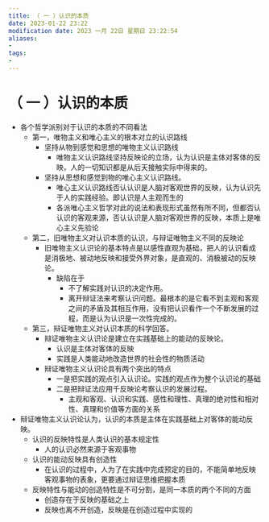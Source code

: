 ```yaml
---
title: （ 一 ）认识的本质
date: 2023-01-22 23:22
modification date: 2023 一月 22日 星期日 23:22:54
aliases: 
- 
tags: 
- 
---
```


# （ 一 ）认识的本质

- 各个哲学派别对于认识的本质的不同看法
	- 第一，唯物主义和唯心主义的根本对立的认识路线
		- 坚持从物到感觉和思想的唯物主义认识路线
			- 唯物主义认识路线坚持反映论的立场，认为认识是主体对客体的反映，人的一切知识都是从后天接触实际中得来的。
		- 坚持从思想和感觉到物的唯心主义认识路线。
			- 唯心主义认识路线否认认识是人脑对客观世界的反映，认为认识先于人的实践经验。即认识是人主观而生的
			- 各派唯心主义哲学对此的说法和表现形式虽然有所不同，但都否认认识的客观来源，否认认识是人脑对客观世界的反映，本质上是唯心主义先验论
	- 第二，旧唯物主义对认识本质的认识，与辩证唯物主义不同的反映论
		- 旧唯物主义认识论的基本特点是以感性直观为基础，把人的认识看成是消极地、被动地反映和接受外界对象，是直观的、消极被动的反映论。
			- 缺陷在于
				- 不了解实践对认识的决定作用。
				- 离开辩证法来考察认识问题。最根本的是它看不到主观和客观之间的矛盾及其相互作用，没有把认识看作一个不断发展的过程，而是认为认识是一次性完成的。
	- 第三，辩证唯物主义对认识本质的科学回答。
		- 辩证唯物主义认识论是建立在实践基础上的能动的反映论。
			- 认识是主体对客体的反映
			- 实践是人类能动地改造世界的社会性的物质活动
		- 辩证唯物主义认识论具有两个突出的特点
			- 一是把实践的观点引入认识论。实践的观点作为整个认识论的基础
			- 二是把辩证法应用千反映论考察认识的发展过程。
				- 主观和客观、认识和实践、感性和理性、真理的绝对性和相对性、真理和价值等方面的关系
- 辩证唯物主义认识论认为，认识的本质是主体在实践基础上对客体的能动反映。
	- 认识的反映特性是人类认识的基本规定性
		- 人的认识必然来源于客观事物
	- 认识的能动反映具有创造性
		- 在认识的过程中，人为了在实践中完成预定的目的，不能简单地反映客观事物的表象，更要通过辩证思维把握本质
	- 反映特性与能动的创造特性是不可分割，是同一本质的两个不同的方面
		- 创造存在于反映的基础之上
		- 反映也离不开创造，反映是在创造过程中实现的





